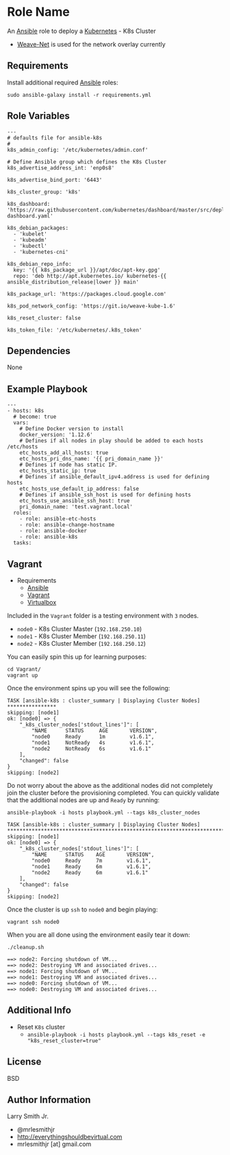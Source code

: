 Role Name
=========

An [Ansible] role to deploy a [Kubernetes] - K8s Cluster

- [Weave-Net] is used for the network overlay currently

Requirements
------------

Install additional required [Ansible] roles:

```
sudo ansible-galaxy install -r requirements.yml
```

Role Variables
--------------

```
---
# defaults file for ansible-k8s
#
k8s_admin_config: '/etc/kubernetes/admin.conf'

# Define Ansible group which defines the K8s Cluster
k8s_advertise_address_int: 'enp0s8'

k8s_advertise_bind_port: '6443'

k8s_cluster_group: 'k8s'

k8s_dashboard: 'https://raw.githubusercontent.com/kubernetes/dashboard/master/src/deploy/kubernetes-dashboard.yaml'

k8s_debian_packages:
  - 'kubelet'
  - 'kubeadm'
  - 'kubectl'
  - 'kubernetes-cni'

k8s_debian_repo_info:
  key: '{{ k8s_package_url }}/apt/doc/apt-key.gpg'
  repo: 'deb http://apt.kubernetes.io/ kubernetes-{{ ansible_distribution_release|lower }} main'

k8s_package_url: 'https://packages.cloud.google.com'

k8s_pod_network_config: 'https://git.io/weave-kube-1.6'

k8s_reset_cluster: false

k8s_token_file: '/etc/kubernetes/.k8s_token'
```

Dependencies
------------

None

Example Playbook
----------------

```
---
- hosts: k8s
  # become: true
  vars:
    # Define Docker version to install
    docker_version: '1.12.6'
    # Defines if all nodes in play should be added to each hosts /etc/hosts
    etc_hosts_add_all_hosts: true
    etc_hosts_pri_dns_name: '{{ pri_domain_name }}'
    # Defines if node has static IP.
    etc_hosts_static_ip: true
    # Defines if ansible_default_ipv4.address is used for defining hosts
    etc_hosts_use_default_ip_address: false
    # Defines if ansible_ssh_host is used for defining hosts
    etc_hosts_use_ansible_ssh_host: true
    pri_domain_name: 'test.vagrant.local'
  roles:
    - role: ansible-etc-hosts
    - role: ansible-change-hostname
    - role: ansible-docker
    - role: ansible-k8s
  tasks:
```

Vagrant
-------

- Requirements
  - [Ansible]
  - [Vagrant]
  - [Virtualbox]

Included in the `Vagrant` folder is a testing environment with `3` nodes.
- `node0` - K8s Cluster Master (`192.168.250.10`)
- `node1` - K8s Cluster Member (`192.168.250.11`)
- `node2` - K8s Cluster Member (`192.168.250.12`)

You can easily spin this up for learning purposes:
```
cd Vagrant/
vagrant up
```

Once the environment spins up you will see the following:
```
TASK [ansible-k8s : cluster_summary | Displaying Cluster Nodes] ****************
skipping: [node1]
ok: [node0] => {
    "_k8s_cluster_nodes['stdout_lines']": [
        "NAME      STATUS     AGE       VERSION",
        "node0     Ready      1m        v1.6.1",
        "node1     NotReady   4s        v1.6.1",
        "node2     NotReady   6s        v1.6.1"
    ],
    "changed": false
}
skipping: [node2]
```
Do not worry about the above as the additional nodes did not completely join
the cluster before the provisioning completed. You can quickly validate that
the additional nodes are up and `Ready` by running:
```
ansible-playbook -i hosts playbook.yml --tags k8s_cluster_nodes
```
```
TASK [ansible-k8s : cluster_summary | Displaying Cluster Nodes] ****************************************************************************************************************
skipping: [node1]
ok: [node0] => {
    "_k8s_cluster_nodes['stdout_lines']": [
        "NAME      STATUS    AGE       VERSION",
        "node0     Ready     7m        v1.6.1",
        "node1     Ready     6m        v1.6.1",
        "node2     Ready     6m        v1.6.1"
    ],
    "changed": false
}
skipping: [node2]
```

Once the cluster is up `ssh` to `node0` and begin playing:
```
vagrant ssh node0
```

When you are all done using the environment easily tear it down:
```
./cleanup.sh
```
```
==> node2: Forcing shutdown of VM...
==> node2: Destroying VM and associated drives...
==> node1: Forcing shutdown of VM...
==> node1: Destroying VM and associated drives...
==> node0: Forcing shutdown of VM...
==> node0: Destroying VM and associated drives...
```

Additional Info
---------------
- Reset `K8s` cluster
  - `ansible-playbook -i hosts playbook.yml --tags k8s_reset -e "k8s_reset_cluster=true"`

License
-------

BSD

Author Information
------------------

Larry Smith Jr.
- @mrlesmithjr
- http://everythingshouldbevirtual.com
- mrlesmithjr [at] gmail.com

[Ansible]: <https://www.ansible.com>
[Kubernetes]: <https://kubernetes.io>
[Vagrant]: <https://www.vagrantup.com/>
[Virtualbox]: <https://www.virtualbox.org/>
[Weave-Net]: <https://www.weave.works/docs/net/latest/kube-addon/>
